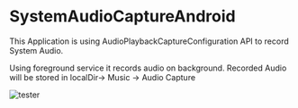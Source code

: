 # SystemAudioCaptureAndroid

This Application is using AudioPlaybackCaptureConfiguration API to record System Audio.

Using foreground service it records audio on background. Recorded Audio will be stored in localDir-> Music -> Audio Capture


![tester](https://user-images.githubusercontent.com/69192190/140899085-943eb84d-ad03-4ab0-bfd3-4a8b5cff86a6.PNG)

